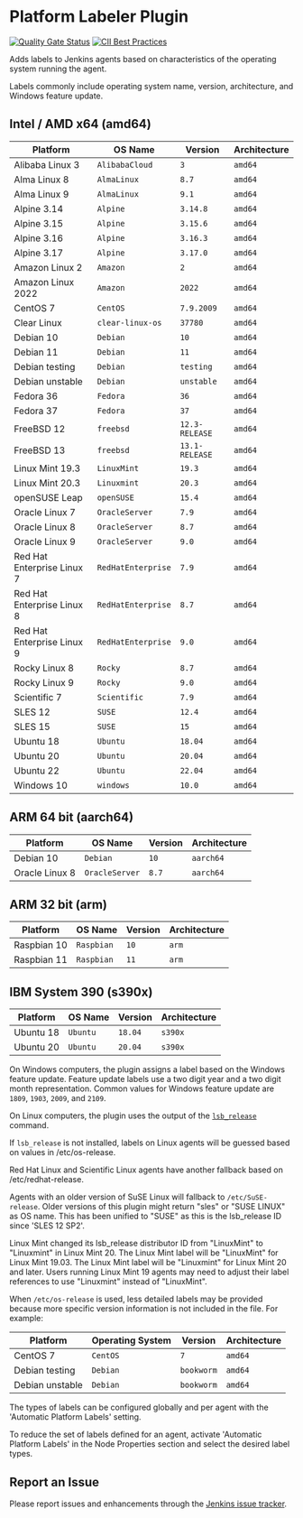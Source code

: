 # Platform Labeler Plugin

[![Quality Gate Status](https://sonarcloud.io/api/project_badges/measure?project=MarkEWaite_platformlabeler-plugin&metric=alert_status)](https://sonarcloud.io/dashboard?id=MarkEWaite_platformlabeler-plugin)
[![CII Best Practices](https://bestpractices.coreinfrastructure.org/projects/3537/badge)](https://bestpractices.coreinfrastructure.org/projects/3537)

Adds labels to Jenkins agents based on characteristics of the operating system running the agent.

Labels commonly include operating system name, version, architecture, and Windows feature update.

## Intel / AMD x64 (amd64)

| Platform                   | OS Name            | Version        | Architecture |
| -------------------------- | ------------------ | -------------- | ------------ |
| Alibaba Linux 3            | `AlibabaCloud`     | `3`            | `amd64`      | // EOL: 30 Apr 2031
| Alma Linux 8               | `AlmaLinux`        | `8.7`          | `amd64`      | // EOL: 31 Mar 2029
| Alma Linux 9               | `AlmaLinux`        | `9.1`          | `amd64`      | // EOL: 31 May 2032
| Alpine 3.14                | `Alpine`           | `3.14.8`       | `amd64`      | // EOL: 01 May 2023
| Alpine 3.15                | `Alpine`           | `3.15.6`       | `amd64`      | // EOL: 01 Nov 2023
| Alpine 3.16                | `Alpine`           | `3.16.3`       | `amd64`      | // EOL: 01 May 2024
| Alpine 3.17                | `Alpine`           | `3.17.0`       | `amd64`      | // EOL: 01 Nov 2024
| Amazon Linux 2             | `Amazon`           | `2`            | `amd64`      | // EOL: 30 Jun 2023
| Amazon Linux 2022          | `Amazon`           | `2022`         | `amd64`      | // EOL: 31 Dec 2028?
| CentOS 7                   | `CentOS`           | `7.9.2009`     | `amd64`      | // EOL: 30 Jun 2024
| Clear Linux                | `clear-linux-os`   | `37780`        | `amd64`      |
| Debian 10                  | `Debian`           | `10`           | `amd64`      | // EOL: 30 Jun 2024
| Debian 11                  | `Debian`           | `11`           | `amd64`      | // EOL: 30 Jun 2026
| Debian testing             | `Debian`           | `testing`      | `amd64`      |
| Debian unstable            | `Debian`           | `unstable`     | `amd64`      |
| Fedora 36                  | `Fedora`           | `36`           | `amd64`      | // EOL: 16 May 2023
| Fedora 37                  | `Fedora`           | `37`           | `amd64`      | // EOL: 14 Nov 2023
| FreeBSD 12                 | `freebsd`          | `12.3-RELEASE` | `amd64`      | // EOL: 30 Jun 2024
| FreeBSD 13                 | `freebsd`          | `13.1-RELEASE` | `amd64`      | // EOL: 31 Jan 2026
| Linux Mint 19.3            | `LinuxMint`        | `19.3`         | `amd64`      | // EOL:        2023
| Linux Mint 20.3            | `Linuxmint`        | `20.3`         | `amd64`      | // EOL:    Apr 2025
| openSUSE Leap              | `openSUSE`         | `15.4`         | `amd64`      | // EOL: 30 Nov 2023
| Oracle Linux 7             | `OracleServer`     | `7.9`          | `amd64`      | // EOL: 30 Jun 2024
| Oracle Linux 8             | `OracleServer`     | `8.7`          | `amd64`      | // EOL: 31 May 2029
| Oracle Linux 9             | `OracleServer`     | `9.0`          | `amd64`      | // EOL: 31 May 2032
| Red Hat Enterprise Linux 7 | `RedHatEnterprise` | `7.9`          | `amd64`      | // EOL: 30 Jun 2024
| Red Hat Enterprise Linux 8 | `RedHatEnterprise` | `8.7`          | `amd64`      | // EOL: 31 May 2029
| Red Hat Enterprise Linux 9 | `RedHatEnterprise` | `9.0`          | `amd64`      | // EOL: 31 May 2032
| Rocky Linux 8              | `Rocky`            | `8.7`          | `amd64`      | // EOL: 31 May 2029
| Rocky Linux 9              | `Rocky`            | `9.0`          | `amd64`      | // EOL: 31 May 2032
| Scientific 7               | `Scientific`       | `7.9`          | `amd64`      | // EOL: 30 Jun 2024
| SLES 12                    | `SUSE`             | `12.4`         | `amd64`      | // EOL: 31 Oct 2027
| SLES 15                    | `SUSE`             | `15`           | `amd64`      | // EOL: 31 Jul 2031
| Ubuntu 18                  | `Ubuntu`           | `18.04`        | `amd64`      | // EOL: 30 Apr 2023
| Ubuntu 20                  | `Ubuntu`           | `20.04`        | `amd64`      | // EOL: 30 Apr 2025
| Ubuntu 22                  | `Ubuntu`           | `22.04`        | `amd64`      | // EOL: 30 Apr 2027
| Windows 10                 | `windows`          | `10.0`         | `amd64`      | // EOL: 14 Oct 2025

## ARM 64 bit (aarch64)

| Platform                   | OS Name            | Version        | Architecture |
| -------------------------- | ------------------ | -------------- | ------------ |
| Debian 10                  | `Debian`           | `10`           | `aarch64`    |
| Oracle Linux 8             | `OracleServer`     | `8.7`          | `aarch64`    |

## ARM 32 bit (arm)

| Platform                   | OS Name            | Version        | Architecture |
| -------------------------- | ------------------ | -------------- | ------------ |
| Raspbian 10                | `Raspbian`         | `10`           | `arm`        |
| Raspbian 11                | `Raspbian`         | `11`           | `arm`        |

## IBM System 390 (s390x)

| Platform                   | OS Name            | Version        | Architecture |
| -------------------------- | ------------------ | -------------- | ------------ |
| Ubuntu 18                  | `Ubuntu`           | `18.04`        | `s390x`      | // EOL: 30 Apr 2023
| Ubuntu 20                  | `Ubuntu`           | `20.04`        | `s390x`      | // EOL: 30 Apr 2025

On Windows computers, the plugin assigns a label based on the Windows feature update.
Feature update labels use a two digit year and a two digit month representation.
Common values for Windows feature update are `1809`, `1903`, `2009`, and `2109`.

On Linux computers, the plugin uses the output of the [`lsb_release`](https://linux.die.net/man/1/lsb_release) command.

If `lsb_release` is not installed, labels on Linux agents will be guessed based on values in /etc/os-release.

Red Hat Linux and Scientific Linux agents have another fallback based on /etc/redhat-release.

Agents with an older version of SuSE Linux will fallback to `/etc/SuSE-release`. Older versions of this plugin might return "sles" or "SUSE LINUX" as OS name.
This has been unified to "SUSE" as this is the lsb_release ID since 'SLES 12 SP2'.

Linux Mint changed its lsb_release distributor ID from "LinuxMint" to "Linuxmint" in Linux Mint 20.
The Linux Mint label will be "LinuxMint" for Linux Mint 19.03.
The Linux Mint label will be "Linuxmint" for Linux Mint 20 and later.
Users running Linux Mint 19 agents may need to adjust their label references to use "Linuxmint" instead of "LinuxMint".

When `/etc/os-release` is used, less detailed labels may be provided because more specific version information is not included in the file.
For example:

| Platform                   | Operating System   | Version        | Architecture |
| -------------------------- | ------------------ | -------------- | ------------ |
| CentOS 7                   | `CentOS`           | `7`            | `amd64`      |
| Debian testing             | `Debian`           | `bookworm`     | `amd64`      |
| Debian unstable            | `Debian`           | `bookworm`     | `amd64`      |

The types of labels can be configured globally and per agent with the 'Automatic Platform Labels' setting.

To reduce the set of labels defined for an agent, activate 'Automatic Platform Labels' in the Node Properties section and select the desired label types.

## Report an Issue

Please report issues and enhancements through the [Jenkins issue tracker](https://www.jenkins.io/participate/report-issue/redirect/#15650).
